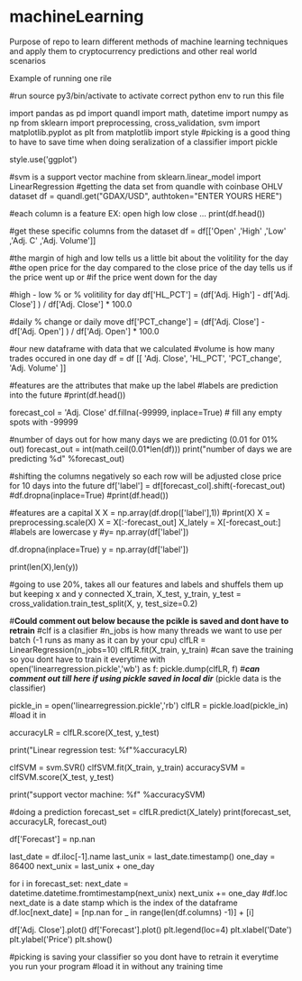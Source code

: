 # machineLearning
Purpose of repo to learn different methods of machine learning techniques and apply them to cryptocurrency predictions and other real world scenarios

Example of running one rile

#run source py3/bin/activate to activate correct python env to run this file

import pandas as pd
import quandl
import math, datetime
import numpy as np
from sklearn import preprocessing, cross_validation, svm
import matplotlib.pyplot as plt
from matplotlib import style
#picking is a good thing to have to save time when doing seralization of a classifier
import pickle

style.use('ggplot')

#svm is a support vector machine
from sklearn.linear_model import LinearRegression
#getting the data set from quandle with coinbase OHLV dataset
df = quandl.get("GDAX/USD", authtoken="ENTER YOURS HERE")
 
#each column is a feature EX: open high low close ...
print(df.head())

#get these specific columns from the dataset
df = df[['Open' ,'High' ,'Low' ,'Adj. C' ,'Adj. Volume']]

#the margin of high and low tells us a little bit about the volitility for the day
#the open price for the day compared to the close price of the day tells us if the price went up or
#if the price went down for the day

#high - low % or % volitility for day
df['HL_PCT'] = (df['Adj. High'] - df['Adj. Close'] ) / df['Adj. Close'] * 100.0

#daily % change or daily move
df['PCT_change'] = (df['Adj. Close'] - df['Adj. Open'] ) / df['Adj. Open'] * 100.0

#our new dataframe with data that we calculated 
#volume is how many trades occured in one day
df = df [[ 'Adj. Close', 'HL_PCT', 'PCT_change', 'Adj. Volume' ]]

#features are the attributes that make up the label 
#labels are prediction into the future 
#print(df.head())       

forecast_col = 'Adj. Close'
df.fillna(-99999, inplace=True) # fill any empty spots with -99999

#number of days out for how many days we are predicting (0.01 for 01% out)
forecast_out = int(math.ceil(0.01*len(df)))
print("number of days we are predicting %d" %forecast_out)

#shifting the columns negatively so each row will be adjusted close price for 10 days into the future
df['label'] = df[forecast_col].shift(-forecast_out)
#df.dropna(inplace=True)
#print(df.head())

#features are a capital X
X = np.array(df.drop(['label'],1))
#print(X)
X = preprocessing.scale(X)
X = X[:-forecast_out]
X_lately = X[-forecast_out:]
#labels are lowercase y
#y= np.array(df['label'])



df.dropna(inplace=True) 
y = np.array(df['label'])


print(len(X),len(y))

#going to use 20%, takes all our features and labels and shuffels them up but keeping x and y connected
X_train, X_test, y_train, y_test = cross_validation.train_test_split(X, y, test_size=0.2)

#****Could comment out below because the pcikle is saved and dont have to retrain****
#clf is a clasifier
#n_jobs is how many threads we want to use per batch (-1 runs as many as it can by your cpu)
clfLR = LinearRegression(n_jobs=10)
clfLR.fit(X_train, y_train)
#can save the training so you dont have to train it everytime
with open('linearregression.pickle','wb') as f:
    pickle.dump(clfLR, f)
#***can comment out till here if using pickle saved in local dir*** (pickle data is the classifier)

pickle_in = open('linearregression.pickle','rb')
clfLR = pickle.load(pickle_in) #load it in

accuracyLR = clfLR.score(X_test, y_test)

print("Linear regression test: %f"%accuracyLR)

clfSVM = svm.SVR() 
clfSVM.fit(X_train, y_train)
accuracySVM = clfSVM.score(X_test, y_test)

print("support vector machine: %f" %accuracySVM)

#doing a prediction
forecast_set = clfLR.predict(X_lately)
print(forecast_set, accuracyLR, forecast_out)

df['Forecast'] = np.nan

last_date = df.iloc[-1].name
last_unix = last_date.timestamp()
one_day = 86400
next_unix = last_unix + one_day

for i in forecast_set:
    next_date = datetime.datetime.fromtimestamp(next_unix)
    next_unix += one_day
    #df.loc next_date is a date stamp which is the index of the dataframe
    df.loc[next_date] = [np.nan for _ in range(len(df.columns) -1)] + [i]

df['Adj. Close'].plot()
df['Forecast'].plot()
plt.legend(loc=4)
plt.xlabel('Date')
plt.ylabel('Price')
plt.show()

#picking is saving your classifier so you dont have to retrain it everytime you run your program
#load it in without any training time
